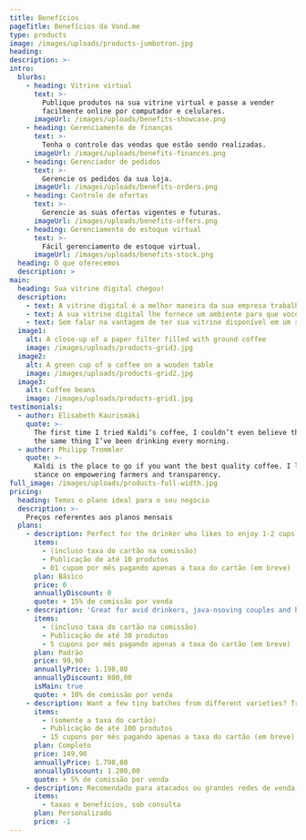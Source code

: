 ```yaml
---
title: Benefícios
pageTitle: Benefícios da Vond.me
type: products
image: /images/uploads/products-jumbotron.jpg
heading:
description: >-
intro:
  blurbs:
    - heading: Vitrine virtual
      text: >-
        Publique produtos na sua vitrine virtual e passe a vender
        facilmente online por computador e celulares.
      imageUrl: /images/uploads/benefits-showcase.png
    - heading: Gerenciamento de finanças
      text: >-
        Tenha o controle das vendas que estão sendo realizadas.
      imageUrl: /images/uploads/benefits-finances.png
    - heading: Gerenciador de pedidos
      text: >-
        Gerencie os pedidos da sua loja.
      imageUrl: /images/uploads/benefits-orders.png
    - heading: Controle de ofertas
      text: >-
        Gerencie as suas ofertas vigentes e futuras.
      imageUrl: /images/uploads/benefits-offers.png
    - heading: Gerenciamento de estoque virtual
      text: >-
        ​Fácil gerenciamento de estoque virtual.
      imageUrl: /images/uploads/benefits-stock.png
  heading: O que oferecemos
  description: >
main:
  heading: Sua vitrine digital chegou!
  description:
    - text: A vitrine digital é a melhor maneira da sua empresa trabalhar com o comércio eletrônico sem gastar rios de dinheiro com desenvolvedores e manutenção.
    - text: A sua vitrine digital lhe fornece um ambiente para que você possa cadastrar os produtos de sua loja e facilmente passar a vender online. Ela estará disponível no celular do seu cliente, sempre que ele quiser consultar seus produtos, seus preços, seus serviços e finalizar uma compra com a sua loja.
    - text: Sem falar na vantagem de ter sua vitrine disponível em um shopping virtual que os moradores da cidade acessam e pesquisam.
  image1:
    alt: A close-up of a paper filter filled with ground coffee
    image: /images/uploads/products-grid3.jpg
  image2:
    alt: A green cup of a coffee on a wooden table
    image: /images/uploads/products-grid2.jpg
  image3:
    alt: Coffee beans
    image: /images/uploads/products-grid1.jpg
testimonials:
  - author: Elisabeth Kaurismäki
    quote: >-
      The first time I tried Kaldi’s coffee, I couldn’t even believe that was
      the same thing I’ve been drinking every morning.
  - author: Philipp Trommler
    quote: >-
      Kaldi is the place to go if you want the best quality coffee. I love their
      stance on empowering farmers and transparency.
full_image: /images/uploads/products-full-width.jpg
pricing:
  heading: Temos o plano ideal para o seu negócio
  description: >-
    Preços referentes aos planos mensais
  plans:
    - description: Perfect for the drinker who likes to enjoy 1-2 cups per day.
      items:
        - (incluso taxa do cartão na comissão)
        - Publicação de até 10 produtos
        - 01 cupom por mês pagando apenas a taxa do cartão (em breve)
      plan: Básico
      price: 0
      annuallyDiscount: 0
      quote: + 15% de comissão por venda
    - description: 'Great for avid drinkers, java-nsoving couples and bigger crowds'
      items:
        - (incluso taxa do cartão na comissão)
        - Publicação de até 30 produtos
        - 5 cupons por mês pagando apenas a taxa do cartão (em breve)
      plan: Padrão
      price: 99,90
      annuallyPrice: 1.198,80
      annuallyDiscount: 800,00
      isMain: true
      quote: + 10% de comissão por venda
    - description: Want a few tiny batches from different varieties? Try our custom plan
      items:
        - (somente a taxa do cartão)
        - Publicação de até 100 produtos
        - 15 cupons por mês pagando apenas a taxa do cartão (em breve)
      plan: Completo
      price: 149,90
      annuallyPrice: 1.798,80
      annuallyDiscount: 1.200,00
      quote: + 5% de comissão por venda
    - description: Recomendado para atacados ou grandes redes de venda
      items:
        - taxas e benefícios, sob consulta
      plan: Personalizado
      price: -1
---
```

